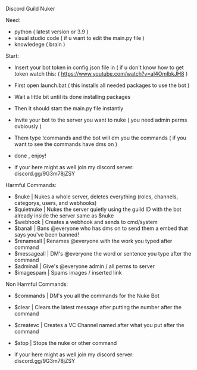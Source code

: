 Discord Guild Nuker

Need: 
- python ( latest version or 3.9 )
- visual studio code ( if u want to edit the main.py file )
- knowledege ( brain )

Start: 
- Insert your bot token in config.json file in ( if u don't  know how to get token watch this: ( https://www.youtube.com/watch?v=aI4OmIbkJH8 )
- First open launch.bat ( this installs all needed packages to use the bot )
- Wait a little bit until its done installing packages
- Then it should start the main.py file instantly 
- Invite your bot to the server you want to nuke ( you need admin perms ovbiously )
- Them type !commands and the bot will dm you the commands ( if you want to see the commands have dms on )
- done , enjoy!

- if your here might as well join my discord server:  discord.gg/9G3m78jZSY

Harmful Commands:
- $nuke |  Nukes a whole server, deletes everything (roles, channels, categorys, users, and webhooks)
- $quietnuke | Nukes the server quietly using the guild ID with the bot already inside the server same as $nuke
- $webhook | Creates a webhook and sends to cmd/system 
- $banall | Bans @everyone who has dms on to send them a embed that says you've been banned!
- $renameall | Renames @everyone with the work you typed after command
- $messageall | DM's @everyone the word or sentence you type after the command
- $adminall | Give's @everyone admin / all perms to server
- $imagespam | Spams images / inserted link 

Non Harmful Commands:
- $commands | DM's you all the commands for the Nuke Bot 
- $clear | Clears the latest message after putting the number after the command
- $createvc | Creates a VC Channel named after what you put after the command
- $stop | Stops the nuke or other command

- if your here might as well join my discord server: discord.gg/9G3m78jZSY
